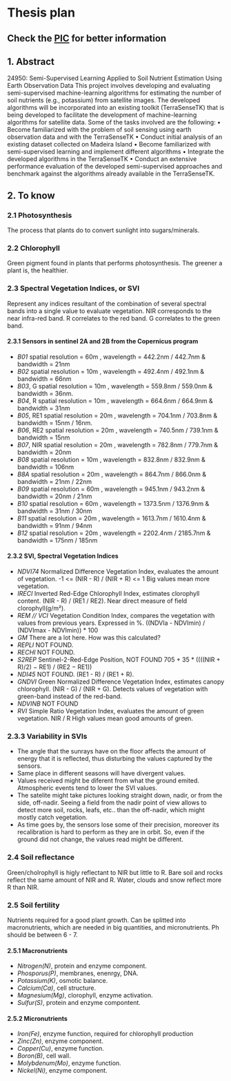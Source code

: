 # Thesis plan

## Check the [PIC](/aux/93748_PIC_Rafael_Candeias.pdf) for better information

## 1. Abstract

24950: Semi-Supervised Learning Applied to Soil Nutrient Estimation Using Earth Observation Data
This project involves developing and evaluating semi-supervised machine-learning algorithms for estimating the number of soil nutrients (e.g., potassium) from satellite images. The developed algorithms will be incorporated into an existing toolkit (TerraSenseTK) that is being developed to facilitate the development of machine-learning algorithms for satellite data. Some of the tasks involved are the following:
• Become familiarized with the problem of soil sensing using earth observation data and with the TerraSenseTK
• Conduct initial analysis of an existing dataset collected on Madeira Island
• Become familiarized with semi-supervised learning and implement different algorithms
• Integrate the developed algorithms in the TerraSenseTK
• Conduct an extensive performance evaluation of the developed semi-supervised approaches and benchmark against the algorithms already available in the TerraSenseTK.

## 2. To know

### 2.1 Photosynthesis

The process that plants do to convert sunlight into sugars/minerals.

### 2.2 Chlorophyll

Green pigment found in plants that performs photosynthesis. The greener a plant is, the healthier.

### 2.3 Spectral Vegetation Indices, or SVI

Represent any indices resultant of the combination of several spectral bands into a single value to evaluate vegetation.
NIR corresponds to the near infra-red band.
R correlates to the red band.
G correlates to the green band.

#### 2.3.1 Sensors in sentinel 2A and 2B from the Copernicus program

- *B01* spatial resolution = 60m , wavelength = 442.2nm / 442.7nm & bandwidth = 21nm
- *B02* spatial resolution = 10m , wavelength = 492.4nm / 492.1nm & bandwidth = 66nm
- *B03*, G spatial resolution = 10m , wavelength = 559.8nm / 559.0nm & bandwidth = 36nm.
- *B04*, R spatial resolution = 10m , wavelength = 664.6nm / 664.9nm & bandwidth = 31nm
- *B05*, RE1 spatial resolution = 20m , wavelength = 704.1nm / 703.8nm & bandwidth = 15nm / 16nm.
- *B06*, RE2 spatial resolution = 20m , wavelength = 740.5nm / 739.1nm & bandwidth = 15nm
- *B07*, NIR spatial resolution = 20m , wavelength = 782.8nm / 779.7nm & bandwidth = 20nm
- *B08* spatial resolution = 10m , wavelength = 832.8nm / 832.9nm & bandwidth = 106nm
- *B8A* spatial resolution = 20m , wavelength = 864.7nm / 866.0nm & bandwidth = 21nm / 22nm
- *B09* spatial resolution = 60m , wavelength = 945.1nm / 943.2nm & bandwidth = 20nm / 21nm
- *B10* spatial resolution = 60m , wavelength = 1373.5nm / 1376.9nm & bandwidth = 31nm / 30nm
- *B11* spatial resolution = 20m , wavelength = 1613.7nm / 1610.4nm & bandwidth = 91nm / 94nm
- *B12* spatial resolution = 20m , wavelength = 2202.4nm / 2185.7nm & bandwidth = 175nm / 185nm

#### 2.3.2 SVI, Spectral Vegetation Indices

- *NDVI74* Normalized Difference Vegetation Index, evaluates the amount of vegetation.
    -1 <= (NIR - R) / (NIR + R) <= 1
    Big values mean more vegetation.
- *IRECI* Inverted Red-Edge Chlorophyll Index, estimates clorophyll content.
    (NIR - R) / (RE1 / RE2).
    Near direct measure of field clorophyll(g/m²).
- *REM // VCI* Vegetation Condition Index, compares the vegetation with values from previous years.
    Expressed in %.
    ((NDVIa - NDVImin) / (NDVImax - NDVImin)) * 100
- *GM* There are a lot here. How was this calculated?
- *REPLI* NOT FOUND.
- *RECHI* NOT FOUND.
- *S2REP* Sentinel-2-Red-Edge Position, NOT FOUND
    705 + 35 * ((((NIR + R)/2) − RE1) / (RE2 − RE1))
- *NDI45* NOT FOUND.
    (RE1 - R) / (RE1 + R).
- *GNDVI* Green Normalized Difference Vegetation Index, estimates canopy chlorophyll.
    (NIR - G) / (NIR + G).
    Detects values of vegetation with green-band instead of the red-band.
- *NDVINB* NOT FOUND
- *RVI* Simple Ratio Vegetation Index, evaluates the amount of green vegetation.
    NIR / R
    High values mean good amounts of green.

### 2.3.3 Variability in SVIs

- The angle that the sunrays have on the floor affects the amount of energy that it is reflected, thus disturbing the values captured by the sensors.
- Same place in different seasons will have divergent values.
- Values received might be diferent from what the ground emited. Atmospheric events tend to lower the SVI values.
- The satelite might take pictures looking straight down, nadir, or from the side, off-nadir. Seeing a field from the nadir point of view allows to detect more soil, rocks, leafs, etc.. than the off-nadir, which might mostly catch vegetation.
- As time goes by, the sensors lose some of their precision, moreover its recalibration is hard to perform as they are in orbit. So, even if the ground did not change, the values read might be different.

### 2.4 Soil reflectance

Green/cholrophyll is higly reflectant to NIR but little to R.
Bare soil and rocks reflect the same amount of NIR and R.
Water, clouds and snow reflect more R than NIR.

### 2.5 Soil fertility

Nutrients required for a good plant growth. Can be splitted into macronutrients, which are needed in big quantities, and micronutrients.
Ph should be between 6 - 7.

#### 2.5.1 Macronutrients

- *Nitrogen(N)*, protein and enzyme component.
- *Phosporus(P)*, membranes, enenrgy, DNA.
- *Potassium(K)*, osmotic balance.
- *Calcium(Ca)*, cell structure.
- *Magnesium(Mg)*, clorophyll, enzyme activation.
- *Sulfur(S)*, protein and enzyme compontent.

#### 2.5.2 Micronutrients

- *Iron(Fe)*, enzyme function, required for chlorophyll production
- *Zinc(Zn)*, enzyme component.
- *Copper(Cu)*, enzyme function.
- *Boron(B)*, cell wall.
- *Molybdenum(Mo)*, enzyme function.
- *Nickel(Ni)*, enzyme component.

